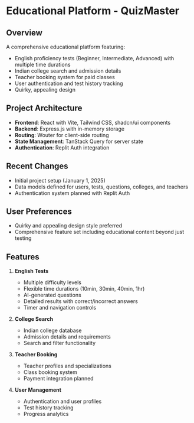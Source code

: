 # Educational Platform - QuizMaster

## Overview
A comprehensive educational platform featuring:
- English proficiency tests (Beginner, Intermediate, Advanced) with multiple time durations
- Indian college search and admission details
- Teacher booking system for paid classes
- User authentication and test history tracking
- Quirky, appealing design

## Project Architecture
- **Frontend**: React with Vite, Tailwind CSS, shadcn/ui components
- **Backend**: Express.js with in-memory storage
- **Routing**: Wouter for client-side routing
- **State Management**: TanStack Query for server state
- **Authentication**: Replit Auth integration

## Recent Changes
- Initial project setup (January 1, 2025)
- Data models defined for users, tests, questions, colleges, and teachers
- Authentication system planned with Replit Auth

## User Preferences
- Quirky and appealing design style preferred
- Comprehensive feature set including educational content beyond just testing

## Features
1. **English Tests**
   - Multiple difficulty levels
   - Flexible time durations (10min, 30min, 40min, 1hr)
   - AI-generated questions
   - Detailed results with correct/incorrect answers
   - Timer and navigation controls

2. **College Search**
   - Indian college database
   - Admission details and requirements
   - Search and filter functionality

3. **Teacher Booking**
   - Teacher profiles and specializations
   - Class booking system
   - Payment integration planned

4. **User Management**
   - Authentication and user profiles
   - Test history tracking
   - Progress analytics